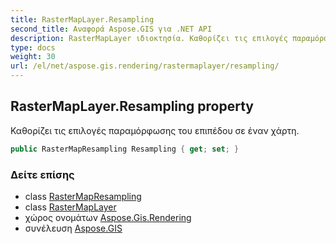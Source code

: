 ```yaml
---
title: RasterMapLayer.Resampling
second_title: Αναφορά Aspose.GIS για .NET API
description: RasterMapLayer ιδιοκτησία. Καθορίζει τις επιλογές παραμόρφωσης του επιπέδου σε έναν χάρτη.
type: docs
weight: 30
url: /el/net/aspose.gis.rendering/rastermaplayer/resampling/
---
```

## RasterMapLayer.Resampling property

Καθορίζει τις επιλογές παραμόρφωσης του επιπέδου σε έναν χάρτη.

```csharp
public RasterMapResampling Resampling { get; set; }
```

### Δείτε επίσης

* class [RasterMapResampling](../../rastermapresampling/)
* class [RasterMapLayer](../)
* χώρος ονομάτων [Aspose.Gis.Rendering](../../rastermaplayer/)
* συνέλευση [Aspose.GIS](../../../)


